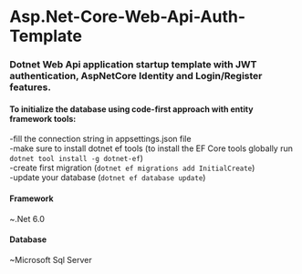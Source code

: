 # Asp.Net-Core-Web-Api-Auth-Template

### Dotnet Web Api application startup template with JWT authentication, AspNetCore Identity and Login/Register features.<br />

#### To initialize the database using code-first approach with entity framework tools:<br />
-fill the connection string in appsettings.json file<br />
-make sure to install dotnet ef tools (to install the EF Core tools globally run ```dotnet tool install -g dotnet-ef```)<br />
-create first migration (```dotnet ef migrations add InitialCreate```)<br />
-update your database (```dotnet ef database update```)<br />

#### Framework<br />
~.Net 6.0<br />
#### Database<br />
~Microsoft Sql Server<br />